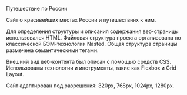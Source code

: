 Путешествие по России
 
Сайт о красивейших местах России и путешествиях к ним.
 
Для определения структуры и описания содержания веб-страницы использовался HTML. Файловая структура проекта организована по классической БЭМ-технологии Nasted. Общая структура страницы размечена семантическими тегами. 
 
Внешний вид веб-контента был описан с помощью средств CSS. Использованы технологии и инструменты, такие как Flexbox и Grid Layout.

Сайт адаптирован под разрешения:
320px,
768px,
1024px,
1280px.